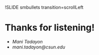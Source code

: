 !SLIDE smbullets transition=scrollLeft
# Thanks for listening! #
* _Mani Tadayon_
* _mani.tadayon@csun.edu_